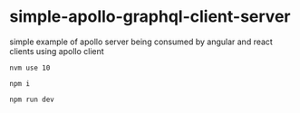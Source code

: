 # simple-apollo-graphql-client-server

simple example of apollo server being consumed by angular and react clients using apollo client

```
nvm use 10

npm i

npm run dev
```
